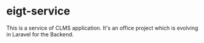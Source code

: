 # eigt-service
This is a service of CLMS application. It's an office project which is evolving in Laravel for the Backend.
